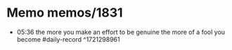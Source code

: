 # Memo memos/1831
- 05:36 the more you make an effort to be genuine the more of a fool you become #daily-record ^1721298961